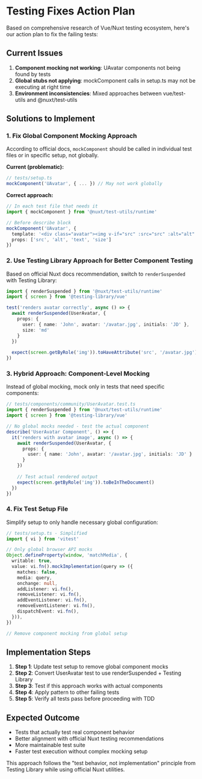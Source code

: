 # Testing Fixes Action Plan

Based on comprehensive research of Vue/Nuxt testing ecosystem, here's our action plan to fix the failing tests:

## Current Issues

1. **Component mocking not working**: UAvatar components not being found by tests
2. **Global stubs not applying**: mockComponent calls in setup.ts may not be executing at right time
3. **Environment inconsistencies**: Mixed approaches between vue/test-utils and @nuxt/test-utils

## Solutions to Implement

### 1. Fix Global Component Mocking Approach

According to official docs, `mockComponent` should be called in individual test files or in specific setup, not globally. 

**Current (problematic):**
```ts
// tests/setup.ts
mockComponent('UAvatar', { ... }) // May not work globally
```

**Correct approach:**
```ts
// In each test file that needs it
import { mockComponent } from '@nuxt/test-utils/runtime'

// Before describe block
mockComponent('UAvatar', {
  template: '<div class="avatar"><img v-if="src" :src="src" :alt="alt" /><span v-else>{{ text }}</span></div>',
  props: ['src', 'alt', 'text', 'size']
})
```

### 2. Use Testing Library Approach for Better Component Testing

Based on official Nuxt docs recommendation, switch to `renderSuspended` with Testing Library:

```ts
import { renderSuspended } from '@nuxt/test-utils/runtime'
import { screen } from '@testing-library/vue'

test('renders avatar correctly', async () => {
  await renderSuspended(UserAvatar, {
    props: {
      user: { name: 'John', avatar: '/avatar.jpg', initials: 'JD' },
      size: 'md'
    }
  })
  
  expect(screen.getByRole('img')).toHaveAttribute('src', '/avatar.jpg')
})
```

### 3. Hybrid Approach: Component-Level Mocking

Instead of global mocking, mock only in tests that need specific components:

```ts
// tests/components/community/UserAvatar.test.ts
import { renderSuspended } from '@nuxt/test-utils/runtime'
import { screen } from '@testing-library/vue'

// No global mocks needed - test the actual component
describe('UserAvatar Component', () => {
  it('renders with avatar image', async () => {
    await renderSuspended(UserAvatar, {
      props: {
        user: { name: 'John', avatar: '/avatar.jpg', initials: 'JD' }
      }
    })
    
    // Test actual rendered output
    expect(screen.getByRole('img')).toBeInTheDocument()
  })
})
```

### 4. Fix Test Setup File

Simplify setup to only handle necessary global configuration:

```ts
// tests/setup.ts - Simplified
import { vi } from 'vitest'

// Only global browser API mocks
Object.defineProperty(window, 'matchMedia', {
  writable: true,
  value: vi.fn().mockImplementation(query => ({
    matches: false,
    media: query,
    onchange: null,
    addListener: vi.fn(),
    removeListener: vi.fn(),
    addEventListener: vi.fn(),
    removeEventListener: vi.fn(),
    dispatchEvent: vi.fn(),
  })),
})

// Remove component mocking from global setup
```

## Implementation Steps

1. **Step 1**: Update test setup to remove global component mocks
2. **Step 2**: Convert UserAvatar test to use renderSuspended + Testing Library
3. **Step 3**: Test if this approach works with actual components
4. **Step 4**: Apply pattern to other failing tests
5. **Step 5**: Verify all tests pass before proceeding with TDD

## Expected Outcome

- Tests that actually test real component behavior
- Better alignment with official Nuxt testing recommendations  
- More maintainable test suite
- Faster test execution without complex mocking setup

This approach follows the "test behavior, not implementation" principle from Testing Library while using official Nuxt utilities.